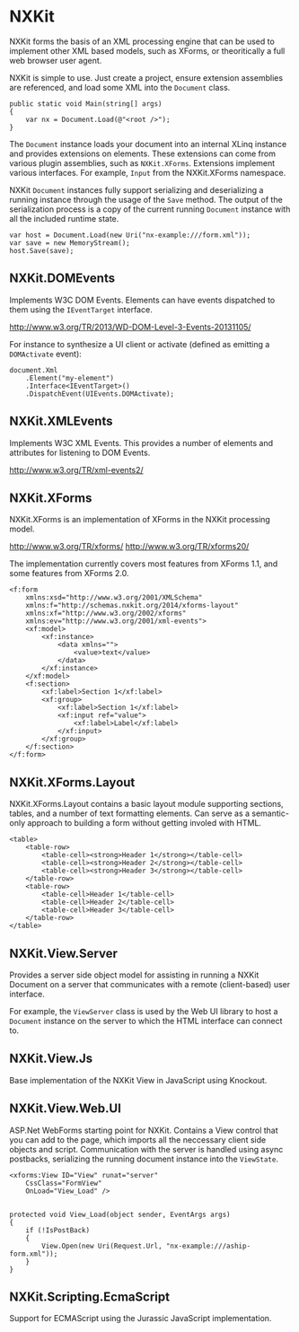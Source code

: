 NXKit
==========

NXKit forms the basis of an XML processing engine that can be used to implement other XML based models, such as XForms, or theoritically a full web browser user agent.

NXKit is simple to use. Just create a project, ensure extension assemblies are referenced, and load some XML into the `Document` class.

    public static void Main(string[] args)
    {
        var nx = Document.Load(@"<root />");
    }

The `Document` instance loads your document into an internal XLinq instance and provides extensions on elements. These extensions can come from various plugin assemblies, such as `NXKit.XForms`.
Extensions implement various interfaces. For example, `Input` from the NXKit.XForms namespace.

NXKit `Document` instances fully support serializing and deserializing a running instance through the usage of the `Save` method. The output of the serialization process is a copy of the current running `Document` instance with all the included runtime state.

    var host = Document.Load(new Uri("nx-example:///form.xml"));
    var save = new MemoryStream();
    host.Save(save);


NXKit.DOMEvents
----------

Implements W3C DOM Events. Elements can have events dispatched to them using the `IEventTarget` interface.

http://www.w3.org/TR/2013/WD-DOM-Level-3-Events-20131105/

For instance to synthesize a UI client or activate (defined as emitting a `DOMActivate` event):

    document.Xml
        .Element("my-element")
        .Interface<IEventTarget>()
        .DispatchEvent(UIEvents.DOMActivate);


NXKit.XMLEvents
----------

Implements W3C XML Events. This provides a number of elements and attributes for listening to DOM Events.

http://www.w3.org/TR/xml-events2/

NXKit.XForms
----------

NXKit.XForms is an implementation of XForms in the NXKit processing model.

http://www.w3.org/TR/xforms/
http://www.w3.org/TR/xforms20/

The implementation currently covers most features from XForms 1.1, and some features from XForms 2.0.

    <f:form 
        xmlns:xsd="http://www.w3.org/2001/XMLSchema"
        xmlns:f="http://schemas.nxkit.org/2014/xforms-layout"
        xmlns:xf="http://www.w3.org/2002/xforms"
        xmlns:ev="http://www.w3.org/2001/xml-events">
        <xf:model>
            <xf:instance>
                <data xmlns="">
                    <value>text</value>
                </data>
            </xf:instance>
        </xf:model>
        <f:section>
            <xf:label>Section 1</xf:label>
            <xf:group>
                <xf:label>Section 1</xf:label>
                <xf:input ref="value">
                    <xf:label>Label</xf:label>
                </xf:input>
            </xf:group>
        </f:section>
    </f:form>


NXKit.XForms.Layout
----------

NXKit.XForms.Layout contains a basic layout module supporting sections, tables, and a number of text formatting elements. Can serve as a semantic-only approach to building a form without getting involed with HTML.

    <table>
        <table-row>
            <table-cell><strong>Header 1</strong></table-cell>
            <table-cell><strong>Header 2</strong></table-cell>
            <table-cell><strong>Header 3</strong></table-cell>
        </table-row>
        <table-row>
            <table-cell>Header 1</table-cell>
            <table-cell>Header 2</table-cell>
            <table-cell>Header 3</table-cell>
        </table-row>
    </table>

NXKit.View.Server
----------

Provides a server side object model for assisting in running a NXKit Document on a server that communicates with a remote (client-based) user interface.

For example, the `ViewServer` class is used by the Web UI library to host a `Document` instance on the server to which the HTML interface can connect to.

NXKit.View.Js
----------

Base implementation of the NXKit View in JavaScript using Knockout.


NXKit.View.Web.UI
----------

ASP.Net WebForms starting point for NXKit. Contains a View control that you can add to the page, which imports all the neccessary client side objects and script. Communication with the server is handled using async postbacks, serializing the running document instance into the `ViewState`.

    <xforms:View ID="View" runat="server"
        CssClass="FormView"
        OnLoad="View_Load" />


    protected void View_Load(object sender, EventArgs args)
    {
        if (!IsPostBack)
        {
            View.Open(new Uri(Request.Url, "nx-example:///aship-form.xml"));
        }
    }

NXKit.Scripting.EcmaScript
----------

Support for ECMAScript using the Jurassic JavaScript implementation.

